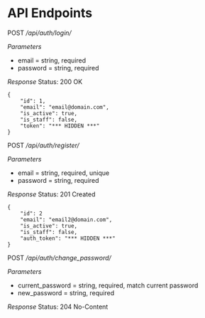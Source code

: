 API Endpoints
=============

POST */api/auth/login/*

*Parameters*
- email = string, required
- password = string, required

*Response*
Status: 200 OK
```
{
    "id": 1,
    "email": "email@domain.com",
    "is_active": true,
    "is_staff": false,
    "token": "*** HIDDEN ***"
}
```


POST */api/auth/register/*

*Parameters*
- email = string, required, unique
- password = string, required

*Response*
Status: 201 Created
```
{
    "id": 2
    "email": "email2@domain.com",
    "is_active": true,
    "is_staff": false,
    "auth_token": "*** HIDDEN ***"
}
```


POST */api/auth/change_password/*

*Parameters*
- current_password = string, required, match current password
- new_password = string, required

*Response*
Status: 204 No-Content

